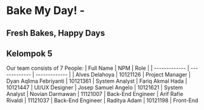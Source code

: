 # Bake My Day! - 
## Fresh Bakes, Happy Days 

## Kelompok 5 
Our team consists of 7 People:
| Full Name  | NPM | Role |
| ------------- | ------------- | ------------- |
| Alves Delahoya  | 10121126  | Project Manager
| Dyan Aqlima Febriyanti  | 10121361 |  System Analyst
| Fariq Akmal Hada  | 10121447 | UI/UX Designer
| Josep Samuel Angelo  | 10121621 | System Analyst
| Novian Darmawan	 | 11121007 | Back-End Engineer
| Arif Rafie Rivaldi | 11121037 | Back-End Engineer
| Raditya Adam  | 10121198 | Front-End
